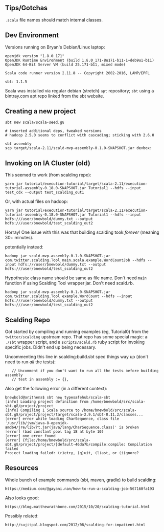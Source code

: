 
## Tips/Gotchas

`.scala` file names should match internal classes.

## Dev Environment

Versions running on Bryan's Debian/Linux laptop:

    openjdk version "1.8.0_171"
    OpenJDK Runtime Environment (build 1.8.0_171-8u171-b11-1~deb9u1-b11)
    OpenJDK 64-Bit Server VM (build 25.171-b11, mixed mode)

    Scala code runner version 2.11.8 -- Copyright 2002-2016, LAMP/EPFL

    sbt: 1.1.5

Scala was installed via regular debian (stretch) `apt` repository; `sbt` using
a bintray.com apt repo linked from the sbt website.

## Creating a new project

    sbt new scala/scala-seed.g8

    # inserted additional deps, tweaked versions
    # hadoop 2.5.0 seems to conflict with cascading; sticking with 2.6.0

    sbt assembly
    scp target/scala-2.11/scald-mvp-assembly-0.1.0-SNAPSHOT.jar devbox:

## Invoking on IA Cluster (old)

This seemed to work (from scalding repo):

    yarn jar tutorial/execution-tutorial/target/scala-2.11/execution-tutorial-assembly-0.18.0-SNAPSHOT.jar Tutorial1 --hdfs --input test_cdx --output test_scalding_out1

Or, with actual files on hadoop:

    yarn jar tutorial/execution-tutorial/target/scala-2.11/execution-tutorial-assembly-0.18.0-SNAPSHOT.jar Tutorial1 --hdfs --input hdfs:///user/bnewbold/dummy.txt --output hdfs:///user/bnewbold/test_scalding_out2

Horray! One issue with this was that building scalding took *forever* (meaning
30+ minutes).

potentially instead:

    hadoop jar scald-mvp-assembly-0.1.0-SNAPSHOT.jar com.twitter.scalding.Tool main.scala.example.WordCountJob --hdfs --input hdfs:///user/bnewbold/dummy.txt --output hdfs:///user/bnewbold/test_scalding_out2

Hypothesis: class name should be same as file name. Don't need `main` function
if using Scalding Tool wrapper jar. Don't need scald.rb.

    hadoop jar scald-mvp-assembly-0.1.0-SNAPSHOT.jar com.twitter.scalding.Tool example.WordCount --hdfs --input hdfs:///user/bnewbold/dummy.txt --output hdfs:///user/bnewbold/test_scalding_out2


## Scalding Repo

Got started by compiling and running examples (eg, Tutorial0) from the
`twitter/scalding` upstream repo. That repo has some special magic: a `./sbt`
wrapper script, and a `scripts/scald.rb` ruby script for invoking specific
jobs. Didn't end up being necessary.

Uncommenting this line in scalding:build.sbt sped things way up (don't need to
run *all* the tests):

       // Uncomment if you don't want to run all the tests before building assembly
       // test in assembly := {},

Also get the following error (in a different context):

    bnewbold@orithena$ sbt new typesafehub/scala-sbt
    [info] Loading project definition from /home/bnewbold/src/scala-sbt.g8/project/project
    [info] Compiling 1 Scala source to /home/bnewbold/src/scala-sbt.g8/project/project/target/scala-2.9.1/sbt-0.11.2/classes...
    [error] error while loading CharSequence, class file '/usr/lib/jvm/java-8-openjdk-amd64/jre/lib/rt.jar(java/lang/CharSequence.class)' is broken
    [error] (bad constant pool tag 18 at byte 10)
    [error] one error found
    [error] {file:/home/bnewbold/src/scala-sbt.g8/project/project/}default-46da7b/compile:compile: Compilation failed
    Project loading failed: (r)etry, (q)uit, (l)ast, or (i)gnore?  

## Resources

Whole bunch of example commands (sbt, maven, gradle) to build scalding:

    https://medium.com/@gayani.nan/how-to-run-a-scalding-job-567160fa193

Also looks good:

    https://blog.matthewrathbone.com/2015/10/20/scalding-tutorial.html

Possibly related:

    http://sujitpal.blogspot.com/2012/08/scalding-for-impatient.html
